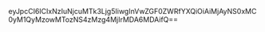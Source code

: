eyJpcCI6ICIxNzIuNjcuMTk3Ljg5IiwgInVwZGF0ZWRfYXQiOiAiMjAyNS0xMC0yM1QyMzowMTozNS4zMzg4MjIrMDA6MDAifQ==